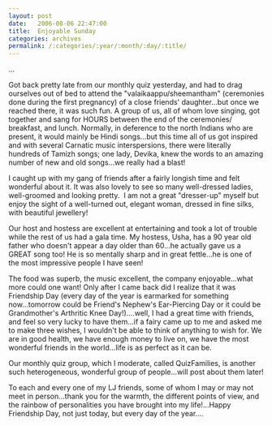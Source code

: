 ```yaml
---
layout: post
date:	2006-08-06 22:47:00
title:  Enjoyable Sunday
categories: archives
permalink: /:categories/:year/:month/:day/:title/
---
```

...

Got back pretty late from our monthly quiz yesterday, and had to drag ourselves out of bed to attend the "valaikaappu/sheemantham" (ceremonies done during the first pregnancy) of a close friends' daughter...but once we reached there, it was such fun. A group of us, all of whom love singing, got together and sang for HOURS between the end of the ceremonies/ breakfast, and lunch. Normally, in deference to the north Indians who are present, it would mainly be Hindi songs...but this time all of us got inspired and with several Carnatic music interspersions, there were literally hundreds of Tamizh songs; one lady, Devika, knew the words to an amazing number of new and old songs...we really had a blast!

I caught up with my gang of friends after a fairly longish time and felt wonderful about it. It was also lovely to see so many well-dressed ladies, well-groomed and looking pretty.&nbsp; I am not a great "dresser-up" myself but enjoy the sight of a well-turned out, elegant woman, dressed in fine silks, with beautiful jewellery! 

Our&nbsp;host and hostess are excellent at entertaining and took a lot of trouble while the rest of us had a gala time. My hostess, Usha, has a 90 year old father who doesn't appear a day older than 60...he actually gave us a GREAT song too! He is so mentally sharp and in great fettle...he is one of the most impressive people I have seen! 

The food was superb, the music excellent, the company enjoyable...what more could one want! Only after I came back did I realize that it was Friendship Day (every day of the year is earmarked for something now...tomorrow could be Friend's Nephew's Ear-Piercing Day or it could be Grandmother's Arthritic Knee Day!)....well, I had a great time with friends, and feel so very lucky to have them...if a fairy came up to me and asked me to make three wishes, I wouldn't be able to think of anything to wish for. We are in good health, we have enough money to live on, we have the most wonderful friends in the world...life is as perfect as it can be.

Our monthly quiz group, which I moderate, called QuizFamilies, is another such heterogeneous, wonderful group of people...will post about them later!

To each and every one of my LJ friends, some of whom I may or may not meet in person...thank you for the warmth, the different points of view, and the rainbow of personalities you have brought into my life!...Happy Friendship Day, not just today, but every day of the year....
